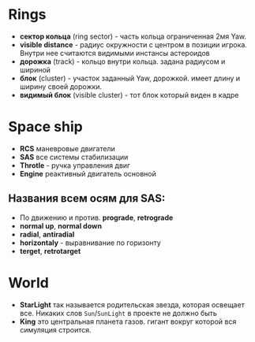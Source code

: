 # Rings

- **сектор кольца** (ring sector) - часть кольца ограниченная 2мя Yaw. <!-- need to change -->
- **visible distance** - радиус окружности с центром в позиции игрока. Внутри нее считаются видимыми инстансы астероидов
- **дорожка** (track) - кольцо внутри кольца. задана радиусом и шириной
- **блок** (cluster) - участок заданный Yaw, дорожкой. имеет длину и ширину своей дорожки.
- **видимый блок** (visible cluster) - тот блок который виден в кадре  <!-- need to change -->

# Space ship

- **RCS** маневровые двигатели
- **SAS** все системы стабилизации
- **Throtle** - ручка управления двиг
- **Engine** реактивный двигатель основной

## Названия всем осям для SAS:

- По движению и против. **prograde**, **retrograde**
- **normal up**, **normal down**
- **radial**, **antiradial**
- **horizontaly** - выравнивание по горизонту
- **terget**, **retrotarget**

# World

- **StarLight** так называется родительская звезда, которая освещает все. Никаких слов `Sun`/`SunLight` в проекте не должно быть
- **King** это центральная планета газов. гигант вокруг которой вся симуляция строится.
